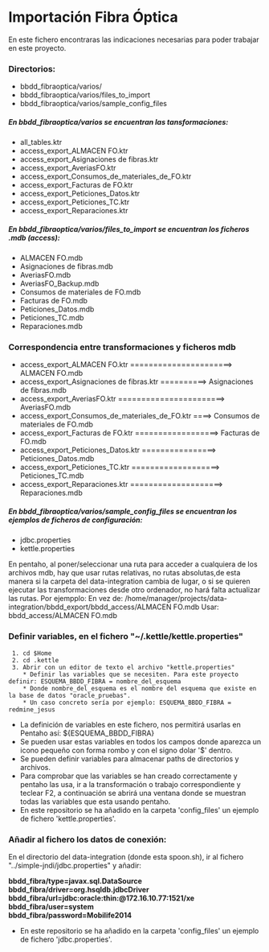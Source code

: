 # Importación Fibra Óptica

En este fichero encontraras las indicaciones necesarias para poder trabajar en este proyecto.

### Directorios:

 * bbdd_fibraoptica/varios/
 * bbdd_fibraoptica/varios/files_to_import
 * bbdd_fibraoptica/varios/sample_config_files


##### En bbdd_fibraoptica/varios se encuentran las tansformaciones:

* all_tables.ktr
* access_export_ALMACEN FO.ktr
* access_export_Asignaciones de fibras.ktr
* access_export_AveriasFO.ktr
* access_export_Consumos_de_materiales_de_FO.ktr
* access_export_Facturas de FO.ktr
* access_export_Peticiones_Datos.ktr
* access_export_Peticiones_TC.ktr
* access_export_Reparaciones.ktr


##### En bbdd_fibraoptica/varios/files_to_import se encuentran los ficheros .mdb (access):

* ALMACEN FO.mdb
* Asignaciones de fibras.mdb
* AveriasFO.mdb
* AveriasFO_Backup.mdb
* Consumos de materiales de FO.mdb
* Facturas de FO.mdb
* Peticiones_Datos.mdb
* Peticiones_TC.mdb
* Reparaciones.mdb

### Correspondencia entre transformaciones y ficheros mdb

* access_export_ALMACEN FO.ktr ======================> ALMACEN FO.mdb
* access_export_Asignaciones de fibras.ktr ==========> Asignaciones de fibras.mdb
* access_export_AveriasFO.ktr =======================> AveriasFO.mdb
* access_export_Consumos_de_materiales_de_FO.ktr ====> Consumos de materiales de FO.mdb
* access_export_Facturas de FO.ktr ==================> Facturas de FO.mdb
* access_export_Peticiones_Datos.ktr ================> Peticiones_Datos.mdb
* access_export_Peticiones_TC.ktr ===================> Peticiones_TC.mdb
* access_export_Reparaciones.ktr ====================> Reparaciones.mdb



##### En bbdd_fibraoptica/varios/sample_config_files se encuentran los ejemplos de ficheros de configuración:
* jdbc.properties
* kettle.properties

En pentaho, al poner/seleccionar una ruta para acceder a cualquiera de los archivos mdb, hay que usar rutas relativas, no rutas absolutas,de esta manera si la carpeta del data-integration cambia de lugar, o si se quieren ejecutar las transformaciones desde otro ordenador, no hará falta actualizar las rutas. Por ejempplo:
  En vez de:  /home/manager/projects/data-integration/bbdd_export/bbdd_access/ALMACEN FO.mdb
  Usar:       bbdd_access/ALMACEN FO.mdb

### Definir variables, en el fichero "~/.kettle/kettle.properties"

     1. cd $Home
     2. cd .kettle
     3. Abrir con un editor de texto el archivo "kettle.properties"
        * Definir las variables que se necesiten. Para este proyecto definir: ESQUEMA_BBDD_FIBRA = nombre_del_esquema
        * Donde nombre_del_esquema es el nombre del esquema que existe en la base de datos "oracle_pruebas".
        * Un caso concreto sería por ejemplo: ESQUEMA_BBDD_FIBRA = redmine_jesus
  * La definición de variables en este fichero, nos permitirá usarlas en Pentaho así: ${ESQUEMA_BBDD_FIBRA}
  * Se pueden usar estas variables en todos los campos donde aparezca un icono pequeño con forma rombo y con el signo dolar '$' dentro.
  * Se pueden definir variables para almacenar paths de directorios y archivos.
  * Para comprobar que las variables se han creado correctamente y pentaho las usa, ir a la transformación o trabajo correspondiente y teclear F2, a continuación se abrirá una ventana donde se muestran todas las variables que esta usando pentaho.
  * En este repositorio se ha añadido en la carpeta 'config_files' un ejemplo de fichero 'kettle.properties'.

### Añadir al fichero los datos de conexión:

En el directorio del data-integration (donde esta spoon.sh), ir al fichero "../simple-jndi/jdbc.properties" y añadir:

<b> bbdd_fibra/type=javax.sql.DataSource </b> <br>
<b> bbdd_fibra/driver=org.hsqldb.jdbcDriver </b> <br>
<b> bbdd_fibra/url=jdbc:oracle:thin:@172.16.10.77:1521/xe </b> <br>
<b> bbdd_fibra/user=system </b> <br>
<b> bbdd_fibra/password=Mobilife2014 </b> <br>

* En este repositorio se ha añadido en la carpeta 'config_files' un ejemplo de fichero 'jdbc.properties'.
